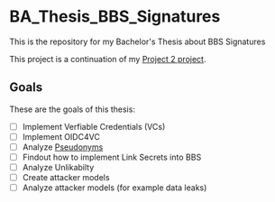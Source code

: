 # BA_Thesis_BBS_Signatures
This is the repository for my Bachelor's Thesis about BBS Signatures

This project is a continuation of my [Project 2 project](https://github.com/RockstaYT/P2_BBS_Signature).

## Goals
These are the goals of this thesis:

- [ ] Implement Verfiable Credentials (VCs)
- [ ] Implement OIDC4VC
- [ ] Analyze [Pseudonyms](https://basileioskal.github.io/bbs-per-verifier-id/draft-vasilis-bbs-per-verifier-linkability.html)
- [ ] Findout how to implement Link Secrets into BBS
- [ ] Analyze Unlikabilty
- [ ] Create attacker models
- [ ] Analyze attacker models (for example data leaks)
